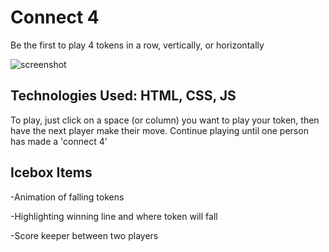 # Connect 4
Be the first to play 4 tokens in a row, vertically, or horizontally

![screenshot](https://i.imgur.com/NEEMq6w.png)

## Technologies Used: HTML, CSS, JS

To play, just click on a space (or column) you want to play your token, then have the next player make their move. Continue playing until one person has made a 'connect 4'

## Icebox Items
-Animation of falling tokens

-Highlighting winning line and where token will fall

-Score keeper between two players
